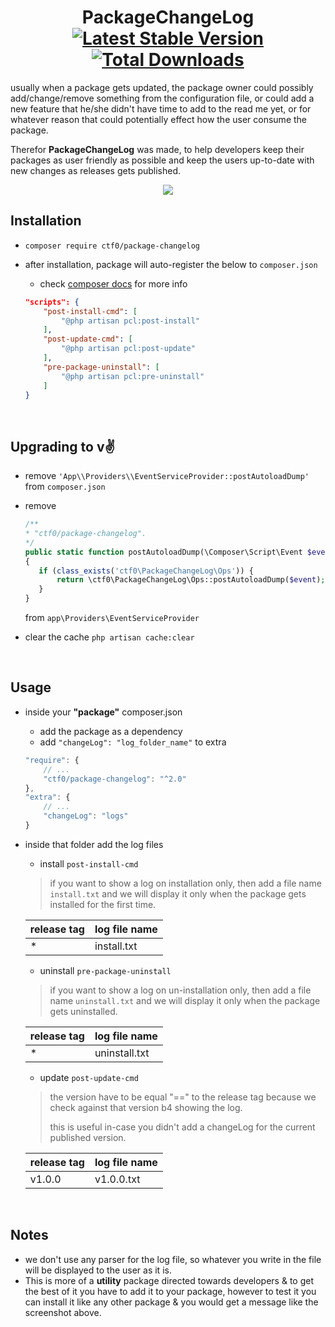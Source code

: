 <h1 align="center">
    PackageChangeLog
    <br>
    <a href="https://packagist.org/packages/ctf0/package-changelog"><img src="https://img.shields.io/packagist/v/ctf0/package-changelog.svg" alt="Latest Stable Version" /></a> <a href="https://packagist.org/packages/ctf0/package-changelog"><img src="https://img.shields.io/packagist/dt/ctf0/package-changelog.svg" alt="Total Downloads" /></a>
</h1>

usually when a package gets updated, the package owner could possibly add/change/remove something from the configuration file,
or could add a new feature that he/she didn't have time to add to the read me yet,
or for whatever reason that could potentially effect how the user consume the package.

Therefor **PackageChangeLog** was made, to help developers keep their packages as user friendly as possible and keep the users up-to-date with new changes as releases gets published.

<p align="center">
    <img src="https://user-images.githubusercontent.com/7388088/30776152-e2be70d6-a0a1-11e7-9793-0584a5ecb9f8.png">
</p>

## Installation

- `composer require ctf0/package-changelog`
- after installation, package will auto-register the below to `composer.json`
    + check [composer docs](https://getcomposer.org/doc/articles/scripts.md#what-is-a-script-) for more info

    ```json
    "scripts": {
        "post-install-cmd": [
            "@php artisan pcl:post-install"
        ],
        "post-update-cmd": [
            "@php artisan pcl:post-update"
        ],
        "pre-package-uninstall": [
            "@php artisan pcl:pre-uninstall"
        ]
    }
    ```

<br>

## Upgrading to v:v:

- remove `'App\\Providers\\EventServiceProvider::postAutoloadDump'` from `composer.json`
- remove

    ```php
    /**
    * "ctf0/package-changelog".
    */
    public static function postAutoloadDump(\Composer\Script\Event $event)
    {
       if (class_exists('ctf0\PackageChangeLog\Ops')) {
           return \ctf0\PackageChangeLog\Ops::postAutoloadDump($event);
       }
    }
    ```

    from `app\Providers\EventServiceProvider`
- clear the cache `php artisan cache:clear`

<br>

## Usage

- inside your **"package"** composer.json
    + add the package as a dependency
    + add `"changeLog": "log_folder_name"` to extra

    ```js
    "require": {
        // ...
        "ctf0/package-changelog": "^2.0"
    },
    "extra": {
        // ...
        "changeLog": "logs"
    }
    ```

- inside that folder add the log files
    - install `post-install-cmd`
    > if you want to show a log on installation only, then add a file name `install.txt` and we will display it only when the package gets installed for the first time.

    | release tag | log file name |
    | ----------- | ------------- |
    | *           | install.txt   |

    - uninstall `pre-package-uninstall`
    > if you want to show a log on un-installation only, then add a file name `uninstall.txt` and we will display it only when the package gets uninstalled.

    | release tag | log file name |
    | ----------- | ------------- |
    | *           | uninstall.txt |

    - update `post-update-cmd`
    > the version have to be equal "==" to the release tag because we check against that version b4 showing the log.
    >
    > this is useful in-case you didn't add a changeLog for the current published version.

    | release tag | log file name |
    | ----------- | ------------- |
    | v1.0.0      | v1.0.0.txt    |

<br>

## Notes

- we don't use any parser for the log file, so whatever you write in the file will be displayed to the user as it is.
- This is more of a **utility** package directed towards developers & to get the best of it you have to add it to your package, however to test it you can install it like any other package & you would get a message like the screenshot above.
